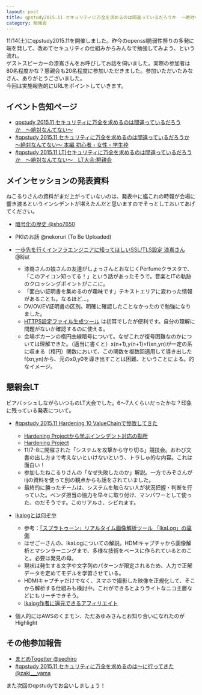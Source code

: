 ```yaml
---
layout: post
title: qpstudy2015.11 セキュリティに万全を求めるのは間違っているだろうか　〜絶対なんてない〜
category: 勉強会
---
```

11/14(土)にqpstudy2015.11を開催しました。昨今のopenssl脆弱性祭りの多発に端を発して、改めてセキュリティの仕組みからみんなで勉強してみよう、という流れ。  
ゲストスピーカーの漆嶌さんをお呼びしてお話を伺いました。実際の参加者は80名程度かな？懇親会も20名程度に参加いただきました。参加いただいたみなさん、ありがとうございました。  
今回は実施報告的にURLをポイントしていきます。

## イベント告知ページ
* [qpstudy 2015.11 セキュリティに万全を求めるのは間違っているだろうか　〜絶対なんてない〜](http://www.zusaar.com/event/14207003)
* [#qpstudy 2015.11 セキュリティに万全を求めるのは間違っているだろうか 〜絶対なんてない〜 本編 初心者・女性・学生枠](http://www.zusaar.com/event/14207004)
* [#qpstudy 2015.11 LT)セキュリティに万全を求めるのは間違っているだろうか　〜絶対なんてない〜　LT大会:懇親会](http://www.zusaar.com/event/14207005)


## メインセッションの発表資料
ねこるりさんの資料がまだ上がっていないのは、発表中に艦これの時報が会場に響き渡るというインシデントが堪えたんだと思いますのでそっとしておいてあげてください。

* [暗号化の歴史 @sho7650](http://www.slideshare.net/sho7650/ss-55117417)
* PKIのお話 @nekoruri (To Be Uploaded)
* [一歩先を行くインフラエンジニアに知ってほしいSSL/TLS設定 漆嶌さん @kjur](http://www.slideshare.net/kenjiurushima/qpstudy-20151114-ssltls)

  * 漆嶌さんの娘さんの友達がしょっさんとおなじくPerfumeクラスタで、「このアイコン知ってる！」という話があったそうで。音楽とITの軌跡のクロッシングポイントがここに。
  * 「面白い証明書を集めるのが趣味です」テキストエリアに変わった情報があることも。なるほど…。
  * DV/OV/EV証明書の区別。明確に確認したことなかったので勉強になりました。
  * [HTTPS設定ファイル生成ツール](https://kjur.github.io/jsrsasign/tool_httpscfg.html) は初耳でしたが便利です。自分の理解に問題がないか確認するのに使える。
  * 会場ポカーンの楕円曲線暗号について。なぜこれが復号困難なのかについては理解できた。（適当に書くと）x(n+1),y(n+1)=f(xn,yn)が一定の系に収まる（楕円）関数において、この関数を複数回適用して導き出したf(xn,yn)から、元のx0,y0を導き出すことは困難、ということによる。的なイメージ。


## 懇親会LT
ビアバッシュしながらいつものLT大会でした。6〜7人くらいだったかな？印象に残っている発表について。

* [#qpstudy 2015.11 Hardening 10 ValueChainで惨敗してきた](http://www.slideshare.net/nekoruri/20151114-qpstudy-hardening10vc)
  * [Hardening Projectから学ぶインシデント対応の勘所](http://www.iij.ad.jp/company/development/tech/techweek/pdf/151112_2.pdf)
  * [Hardening Project](http://wasforum.jp/hardening-project/)
  * 11/7-8に開催された「システムを攻撃から守り切る」競技会。おわび文書の出し方まで考えないといけないという、トラしゅ的な内容。これは面白い！
  * 参加したねこるりさんの「なぜ失敗したのか」解説。一方でみぞさんがiijの資料を使って別の観点からも話をされていました。
  * 最終的に勝ったチームは、システムを触らない人が状況把握・判断を行っていた。ベンダ担当の協力を早々に取り付け、マンパワーとして使った、のだそうです。このリアルさ、シビれます。

* [Ikalogとは何ぞや](http://www.slideshare.net/mobile/TakeshiHasegawa1/ikalog-presentation-at-qpstudy-201511?utm_source=slideshow&utm_medium=ssemail&utm_campaign=upload_digest)
  * 参考：[「スプラトゥーン」リアルタイム画像解析ツール 「IkaLog」の裏側 ](http://d.ballade.jp/2015/10/ssmjp201510ikalog.html)
  * はせごーさんの、IkaLogについての解説。HDMIキャプチャから画像解析とマシンラーニングまで、多様な技術をベースに作られているとのこと。必要は発見の母。
  * 現状は発生する文字や文字列のパターンが限定されるため、人力で正解データを定めてモデルを学習させている。
  * HDMIキャプチャだけでなく、スマホで撮影した映像を正規化して、そこから解析する仕組みも検討中。これができるとよりライトなニコ主層などにもリーチできそう。
  * [Ikalog作者に還元できるアフィリエイト](http://d.ballade.jp/2015/10/IkaLogStore.html)

* 個人的にはAWSのくまモン、ただあゆみさんとお知り合いになれたのがHighlight


## その他参加報告
* [まとめTogetter @sechiro](http://togetter.com/li/899998)
* [#qpstudy 2015.11 セキュリティに万全を求めるのは〜に行ってきた @zaki___yama](http://dackdive.hateblo.jp/entry/2015/11/14/184224)

また次回のqpstudyでお会いしましょう！
